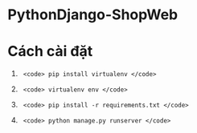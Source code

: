 # PythonDjango-ShopWeb

<h1>Cách cài đặt</h1>

1.      <code> pip install virtualenv </code>



2.      <code> virtualenv env </code>



3.      <code> pip install -r requirements.txt </code>



4.      <code> python manage.py runserver </code>


